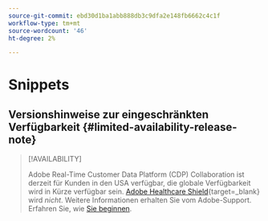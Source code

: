 ```yaml
---
source-git-commit: ebd30d1ba1abb888db3c9dfa2e148fb6662c4c1f
workflow-type: tm+mt
source-wordcount: '46'
ht-degree: 2%

---
```

# Snippets

## Versionshinweise zur eingeschränkten Verfügbarkeit {#limited-availability-release-note}

>[!AVAILABILITY]
>
>Adobe Real-Time Customer Data Platform (CDP) Collaboration ist derzeit für Kunden in den USA verfügbar, die globale Verfügbarkeit wird in Kürze verfügbar sein. [Adobe Healthcare Shield](https://business.adobe.com/industries/healthcare.html){target=_blank} wird *nicht*. Weitere Informationen erhalten Sie vom Adobe-Support. Erfahren Sie, wie [Sie beginnen](/help/guide/home.md#get-started).


